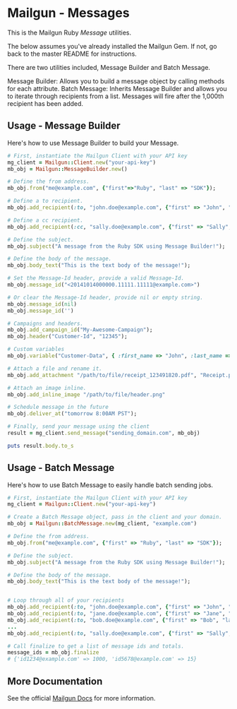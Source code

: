 Mailgun - Messages
====================

This is the Mailgun Ruby *Message* utilities.

The below assumes you've already installed the Mailgun Gem. If not, go back to the master README for instructions.

There are two utilities included, Message Builder and Batch Message.

Message Builder: Allows you to build a message object by calling methods for
each attribute.
Batch Message: Inherits Message Builder and allows you to iterate through
recipients from a list. Messages will fire after the 1,000th recipient has been
added.

Usage - Message Builder
-----------------------
Here's how to use Message Builder to build your Message.

```ruby
# First, instantiate the Mailgun Client with your API key
mg_client = Mailgun::Client.new("your-api-key")
mb_obj = Mailgun::MessageBuilder.new()

# Define the from address.
mb_obj.from("me@example.com", {"first"=>"Ruby", "last" => "SDK"});

# Define a to recipient.
mb_obj.add_recipient(:to, "john.doe@example.com", {"first" => "John", "last" => "Doe"});

# Define a cc recipient.
mb_obj.add_recipient(:cc, "sally.doe@example.com", {"first" => "Sally", "last" => "Doe"});

# Define the subject.
mb_obj.subject("A message from the Ruby SDK using Message Builder!");

# Define the body of the message.
mb_obj.body_text("This is the text body of the message!");

# Set the Message-Id header, provide a valid Message-Id.
mb_obj.message_id("<20141014000000.11111.11111@example.com>")

# Or clear the Message-Id header, provide nil or empty string.
mb_obj.message_id(nil)
mb_obj.message_id('')

# Campaigns and headers.
mb_obj.add_campaign_id("My-Awesome-Campaign");
mb_obj.header("Customer-Id", "12345");

# Custom variables
mb_obj.variable("Customer-Data", { :first_name => "John", :last_name => "Smith" })

# Attach a file and rename it.
mb_obj.add_attachment "/path/to/file/receipt_123491820.pdf", "Receipt.pdf"

# Attach an image inline.
mb_obj.add_inline_image "/path/to/file/header.png"

# Schedule message in the future
mb_obj.deliver_at("tomorrow 8:00AM PST");

# Finally, send your message using the client
result = mg_client.send_message("sending_domain.com", mb_obj)

puts result.body.to_s
```

Usage - Batch Message
---------------------
Here's how to use Batch Message to easily handle batch sending jobs.

```ruby
# First, instantiate the Mailgun Client with your API key
mg_client = Mailgun::Client.new("your-api-key")

# Create a Batch Message object, pass in the client and your domain.
mb_obj = Mailgun::BatchMessage.new(mg_client, "example.com")

# Define the from address.
mb_obj.from("me@example.com", {"first" => "Ruby", "last" => "SDK"});

# Define the subject.
mb_obj.subject("A message from the Ruby SDK using Message Builder!");

# Define the body of the message.
mb_obj.body_text("This is the text body of the message!");


# Loop through all of your recipients
mb_obj.add_recipient(:to, "john.doe@example.com", {"first" => "John", "last" => "Doe"});
mb_obj.add_recipient(:to, "jane.doe@example.com", {"first" => "Jane", "last" => "Doe"});
mb_obj.add_recipient(:to, "bob.doe@example.com", {"first" => "Bob", "last" => "Doe"});
...
mb_obj.add_recipient(:to, "sally.doe@example.com", {"first" => "Sally", "last" => "Doe"});

# Call finalize to get a list of message ids and totals.
message_ids = mb_obj.finalize
# {'id1234@example.com' => 1000, 'id5678@example.com' => 15}
```

More Documentation
------------------
See the official [Mailgun Docs](http://documentation.mailgun.com/api-sending.html)
for more information.
